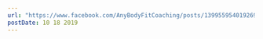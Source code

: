 ```yaml
---
url: "https://www.facebook.com/AnyBodyFitCoaching/posts/139955954019269"
postDate: 10 18 2019
---
```

